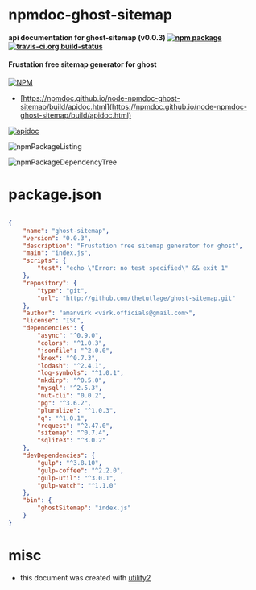# npmdoc-ghost-sitemap

#### api documentation for  ghost-sitemap (v0.0.3)  [![npm package](https://img.shields.io/npm/v/npmdoc-ghost-sitemap.svg?style=flat-square)](https://www.npmjs.org/package/npmdoc-ghost-sitemap) [![travis-ci.org build-status](https://api.travis-ci.org/npmdoc/node-npmdoc-ghost-sitemap.svg)](https://travis-ci.org/npmdoc/node-npmdoc-ghost-sitemap)

#### Frustation free sitemap generator for ghost

[![NPM](https://nodei.co/npm/ghost-sitemap.png?downloads=true&downloadRank=true&stars=true)](https://www.npmjs.com/package/ghost-sitemap)

- [https://npmdoc.github.io/node-npmdoc-ghost-sitemap/build/apidoc.html](https://npmdoc.github.io/node-npmdoc-ghost-sitemap/build/apidoc.html)

[![apidoc](https://npmdoc.github.io/node-npmdoc-ghost-sitemap/build/screenCapture.buildCi.browser.%252Ftmp%252Fbuild%252Fapidoc.html.png)](https://npmdoc.github.io/node-npmdoc-ghost-sitemap/build/apidoc.html)

![npmPackageListing](https://npmdoc.github.io/node-npmdoc-ghost-sitemap/build/screenCapture.npmPackageListing.svg)

![npmPackageDependencyTree](https://npmdoc.github.io/node-npmdoc-ghost-sitemap/build/screenCapture.npmPackageDependencyTree.svg)



# package.json

```json

{
    "name": "ghost-sitemap",
    "version": "0.0.3",
    "description": "Frustation free sitemap generator for ghost",
    "main": "index.js",
    "scripts": {
        "test": "echo \"Error: no test specified\" && exit 1"
    },
    "repository": {
        "type": "git",
        "url": "http://github.com/thetutlage/ghost-sitemap.git"
    },
    "author": "amanvirk <virk.officials@gmail.com>",
    "license": "ISC",
    "dependencies": {
        "async": "^0.9.0",
        "colors": "^1.0.3",
        "jsonfile": "^2.0.0",
        "knex": "^0.7.3",
        "lodash": "^2.4.1",
        "log-symbols": "^1.0.1",
        "mkdirp": "^0.5.0",
        "mysql": "^2.5.3",
        "nut-cli": "0.0.2",
        "pg": "^3.6.2",
        "pluralize": "^1.0.3",
        "q": "^1.0.1",
        "request": "^2.47.0",
        "sitemap": "^0.7.4",
        "sqlite3": "^3.0.2"
    },
    "devDependencies": {
        "gulp": "^3.8.10",
        "gulp-coffee": "^2.2.0",
        "gulp-util": "^3.0.1",
        "gulp-watch": "^1.1.0"
    },
    "bin": {
        "ghostSitemap": "index.js"
    }
}
```



# misc
- this document was created with [utility2](https://github.com/kaizhu256/node-utility2)
